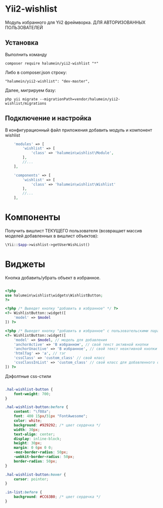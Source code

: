 Yii2-wishlist
==========
Модуль избранного для Yii2 фреймворка. ДЛЯ АВТОРИЗОВАННЫХ ПОЛЬЗОВАТЕЛЕЙ


Установка
---------------------------------
Выполнить команду

```
composer require halumein/yii2-wishlist "*"
```

Либо в composer.json строку:

```
"halumein/yii2-wishlist": "dev-master",
```

Далее, мигрируем базу:

```
php yii migrate --migrationPath=vendor/halumein/yii2-wishlist/migrations
```

Подключение и настройка
---------------------------------
В конфигурационный файл приложения добавить модуль и компонент wishlist

```php
    'modules' => [
        'wishlist' => [
            'class' => 'halumein\wishlist\Module',
        ],
        //...
    ],

    'components' => [
        'wishlist' => [
            'class' => 'halumein\wishlist\Wishlist'
        ],
        //...
    ],
```

Компоненты
===========
Получить вишлист ТЕКУЩЕГО пользователя (возвращает массив моделей добавленных в вишлист объектов):
```php
\Yii::$app->wishlist->getUserWishList()
```


Виджеты
==========
Кнопка добавить/убрать объект в избранное.

```php

<?php
use halumein\wishlist\widgets\WishlistButton;
?>

<?php /* Выведет кнопку "добавить в избранное" */ ?>
<?= WishlistButton::widget([
	'model' => $model
]) ?>

<?php /* Выведет кнопку "добавить в избранное" с пользовательскими параметрами */ ?>
<?= WishlistButton::widget([
	'model' => $model, // модель для добавления
	'anchorActive' => 'В избранном', // свой текст активной кнопки
	'anchorUnactive' => 'В избранное', // свой текст неактивной кнопки
	'htmlTag' => 'a', // тэг
	'cssClass' => 'custom_class' // свой класс
    'cssClassInList' => 'custom_class' // свой класс для добавленного объекта
]) ?>

```

Дэфолтные css-стили
```css

.hal-wishlist-button {
    font-weight: 700;
}

.hal-wishlist-button:before {
    content: "\f08a";
    font: 400 15px/31px "FontAwesome";
    color: white;
    background: #929292; /* цвет сердечка */
    width: 30px;
    text-align: center;
    display: inline-block;
    height: 30px;
    margin: 0 6px 0 0;
    -moz-border-radius: 50px;
    -webkit-border-radius: 50px;
    border-radius: 50px;
}

.hal-wishlist-button:hover {
    cursor: pointer;
}

.in-list:before {
    background: #CC63B0; /* цвет сердечка */
}


```
